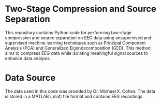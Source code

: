 # Two-Stage Compression and Source Separation
This repository contains Python code for performing two-stage compression and source separation on EEG data using unsupervised and supervised machine learning techniques such as Principal Component Analysis (PCA) and Generalized Eigendecomposition (GED). This method aims to compress EEG data while isolating meaningful signal sources to enhance data analysis.
# Data Source
The data used in this code was provided by Dr. Michael X. Cohen. The data is stored in a MATLAB (.mat) file format and contains EEG recordings.
